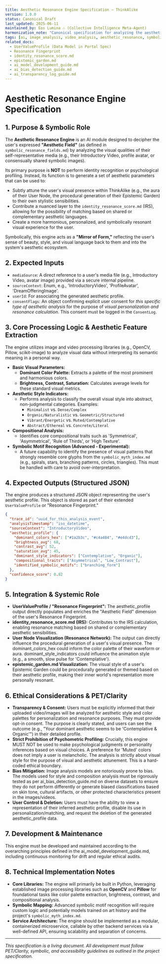 ```yaml
---
title: Aesthetic Resonance Engine Specification – ThinkAlike
version: 1.0.0
status: Canonical Draft
last_updated: 2025-06-11
maintained_by: Eos Lumina ∴ (Collective Intelligence Meta-Agent)
harmonization_note: "Canonical specification for analyzing the aesthetic and symbolic qualities of visual media. Integrates ethical safeguards against psychometric profiling and bias. Supersedes all legacy image analysis engine documents."
tags: [ai, image_analysis, video_analysis, aesthetic_resonance, symbolic_ux, pet_clarity]
related_docs:
  - UserValueProfile (Data Model in Portal Spec)
  - Resonance Fingerprint
  - identity_resonance_score.md
  - epistemic_garden.md
  - ai_model_development_guide.md
  - ai_bias_detection_guide.md
  - ai_transparency_log_guide.md
---
```


# Aesthetic Resonance Engine Specification

## 1. Purpose & Symbolic Role

The **Aesthetic Resonance Engine** is an AI module designed to decipher the user's expressed **"Aesthetic Field"** (as defined in `symbolic_resonance_fields.md`) by analyzing the visual qualities of their self-representative media (e.g., their Introductory Video, profile avatar, or consensually shared symbolic images).

Its primary purpose is **NOT** to perform identity recognition or psychological profiling. Instead, its function is to generate a set of aesthetic parameters that can be used to:
*   Subtly attune the user's visual presence within ThinkAlike (e.g., the aura of their User Node, the procedural generation of their Epistemic Garden) to their own stylistic sensibilities.
*   Contribute a nuanced layer to the `identity_resonance_score.md` (IRS), allowing for the possibility of matching based on shared or complementary aesthetic languages.
*   Create a more harmonious, personalized, and symbolically resonant visual experience for the user.

Symbolically, this engine acts as a **"Mirror of Form,"** reflecting the user's sense of beauty, style, and visual language back to them and into the system's aesthetic ecosystem.

## 2. Expected Inputs

*   `mediaSource`: A direct reference to a user's media file (e.g., Introductory Video, avatar image) provided via a secure internal pipeline.
*   `sourceContext`: Enum, e.g., 'IntroductoryVideo', 'ProfileAvatar', 'DreamOfferingImage'.
*   `userId`: For associating the generated aesthetic profile.
*   `consentFlags`: An object confirming explicit user consent for *this specific type of aesthetic analysis* for the purpose of *visual personalization and resonance calculation*. This consent must be logged in the `ConsentLog`.

## 3. Core Processing Logic & Aesthetic Feature Extraction

The engine utilizes image and video processing libraries (e.g., OpenCV, Pillow, scikit-image) to analyze visual data without interpreting its semantic meaning in a personal way.

*   **Basic Visual Parameters:**
    *   **Dominant Color Palette:** Extracts a palette of the most prominent and harmonious colors.
    *   **Brightness, Contrast, Saturation:** Calculates average levels for these standard visual metrics.
*   **Aesthetic Style Indicators:**
    *   Performs analysis to classify the overall visual style into abstract, non-judgmental categories. Examples:
        *   `Minimalist` vs. `Dense/Complex`
        *   `Organic/Naturalistic` vs. `Geometric/Structured`
        *   `Vibrant/Energetic` vs. `Muted/Contemplative`
        *   `Abstract/Ethereal` vs. `Concrete/Literal`
*   **Compositional Analysis:**
    *   Identifies core compositional traits such as 'Symmetrical', 'Asymmetrical', 'Rule of Thirds', or 'High Texture'.
*   **Symbolic Motif Recognition (Advanced - Experimental):**
    *   A future capability to identify the presence of visual patterns that strongly resemble core glyphs from the `symbolic_myth_index.md` (e.g., spirals, stars, branching patterns, circles, triangles). This must be handled with care to avoid over-interpretation.

## 4. Expected Outputs (Structured JSON)

The engine produces a structured JSON object representing the user's aesthetic profile. This object is stored as part of their extended `UserValueProfile` or "Resonance Fingerprint."

```json
{
  "trace_id": "uuid_for_this_analysis_event",
  "analysisTimestamp": "iso_datetime",
  "sourceContext": "IntroductoryVideo",
  "aesthetic_profile": {
    "dominant_colors_hex": ["#1a2b3c", "#c4a484", "#e4dcd3"],
    "brightness_avg": 68,
    "contrast_avg": 52,
    "saturation_avg": 45,
    "dominant_style_indicators": ["Contemplative", "Organic"],
    "compositional_traits": ["Asymmetrical", "Low_Contrast"],
    "identified_symbolic_motifs": ["branching_form"]
  },
  "confidence_score": 0.82
}
```

## 5. Integration & Systemic Role

- **UserValueProfile / "Resonance Fingerprint":** The aesthetic_profile output directly populates and enriches the "Aesthetic Field" dimension of the user's Resonance Fingerprint.
- **identity_resonance_score.md (IRS):** Contributes to the IRS calculation, enabling resonance matching based on shared or complementary aesthetic sensibilities.
- **User Node Visualization (Resonance Network):** The output can directly influence the procedural generation of a user's visual presence. The dominant_colors_hex could inform the color palette of their waveform or aura. dominant_style_indicators could influence the animation style (e.g., a smooth, slow pulse for 'Contemplative').
- **epistemic_garden.md Visualization:** The visual style of a user's Epistemic Garden could be procedurally generated or themed based on their aesthetic profile, making their inner world's representation more personally resonant.

## 6. Ethical Considerations & PET/Clarity

- **Transparency & Consent:** Users must be explicitly informed that their uploaded video/images will be analyzed for aesthetic style and color palettes for personalization and resonance purposes. They must provide opt-in consent. The purpose is clearly stated, and users can see the outcome (e.g., "Your dominant aesthetic seems to be 'Contemplative & Organic'") in their detailed profile.
- **Strict Prohibition of Psychometric Profiling:** Crucially, this engine MUST NOT be used to make psychological judgments or personality inferences based on visual choices. A preference for 'Muted' colors does not imply a user is melancholic. The analysis is strictly about visual style for the purpose of visual and aesthetic attunement. This is a hard-coded ethical boundary.
- **Bias Mitigation:** Image analysis models are notoriously prone to bias. The models used for style and composition analysis must be rigorously tested as per ai_bias_detection_guide.md on diverse datasets to ensure they do not perform differently or generate biased classifications based on skin tone, cultural artifacts, or other protected characteristics present in the images/videos.
- **User Control & Deletion:** Users must have the ability to view a representation of their inferred aesthetic profile, disable its use in personalization/matching, and request the deletion of the generated aesthetic_profile data.

## 7. Development & Maintenance

This engine must be developed and maintained according to the overarching principles defined in the ai_model_development_guide.md, including continuous monitoring for drift and regular ethical audits.

## 8. Technical Implementation Notes

-   **Core Libraries:** The engine will primarily be built in Python, leveraging established image processing libraries such as **OpenCV** and **Pillow** for foundational tasks like color palette extraction, brightness, contrast, and compositional analysis.
-   **Symbolic Mapping:** Advanced symbolic motif recognition will require custom logic and potentially models trained on art history and the project's `symbolic_myth_index.md`.
-   **Service Architecture:** The engine should be implemented as a modular, containerized microservice, callable by other backend services via a well-defined API, ensuring scalability and separation of concerns.

---
*This specification is a living document. All development must follow PET/Clarity, symbolic, and accessibility guidelines as outlined in the project specification.*
